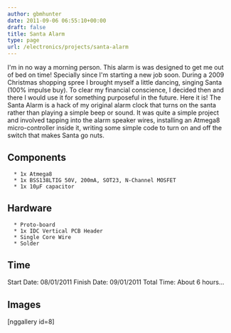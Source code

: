 ```yaml
---
author: gbmhunter
date: 2011-09-06 06:55:10+00:00
draft: false
title: Santa Alarm
type: page
url: /electronics/projects/santa-alarm
---
```


I'm in no way a morning person. This alarm is was designed to get me out of bed on time! Specially since I'm starting a new job soon. During a 2009 Christmas shopping spree I brought myself a little dancing, singing Santa (100% impulse buy). To clear my financial conscience, I decided then and there I would use it for something purposeful in the future. Here it is! The Santa Alarm is a hack of my original alarm clock that turns on the santa rather than playing a simple beep or sound. It was quite a simple project and involved tapping into the alarm speaker wires, installing an Atmega8 micro-controller inside it, writing some simple code to turn on and off the switch that makes Santa go nuts.


## Components





	  * 1x Atmega8
	  * 1x BSS138LTIG 50V, 200mA, SOT23, N-Channel MOSFET
	  * 1x 10µF capacitor



## Hardware





	  * Proto-board
	  * 1x IDC Vertical PCB Header
	  * Single Core Wire
	  * Solder



## Time


Start Date: 08/01/2011
Finish Date: 09/01/2011
Total Time: About 6 hours...


## Images






[nggallery id=8]


